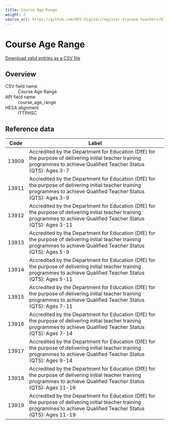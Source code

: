 ```yaml
---
title: Course Age Range
weight: 2
source_url: https://github.com/DFE-Digital/register-trainee-teachers/blob/main/app/lib/hesa/reference_data/v2025_0.rb
---
```


<h1 id="course-age-range">Course Age Range</h1>

<p><a href="/reference-data/v2025.0/course_age_range/download">Download valid entries as a CSV file</a></p>

<h2 id="overview">Overview</h2>

<dl class="govuk-summary-list">
  <div class="govuk-summary-list__row">
    <dt class="govuk-summary-list__key">
      CSV field name
    </dt>
    <dd class="govuk-summary-list__value">
      Course Age Range
    </dd>
  </div>
  <div class="govuk-summary-list__row">
    <dt class="govuk-summary-list__key">
      API field name
    </dt>
    <dd class="govuk-summary-list__value">
      course_age_range
    </dd>
  </div>
  <div class="govuk-summary-list__row">
    <dt class="govuk-summary-list__key">
      HESA alignment
    </dt>
    <dd class="govuk-summary-list__value">
      ITTPHSC
    </dd>
  </div>
</dl>

<h2 id="reference-data">Reference data</h2>

<table class="govuk-table">
  <thead class="govuk-table__head">
    <tr class="govuk-table__row">
      <th scope="col" class="govuk-table__header">Code</th>
      <th scope="col" class="govuk-table__header">Label</th>
    </tr>
  </thead>
  <tbody class="govuk-table__body">
      <tr class="govuk-table__row">
        <td class="govuk-table__cell">13909</td>
        <td class="govuk-table__cell">Accredited by the Department for Education (DfE) for the purpose of delivering initial teacher training programmes to achieve Qualified Teacher Status (QTS): Ages 3-7</td>
      </tr>
      <tr class="govuk-table__row">
        <td class="govuk-table__cell">13911</td>
        <td class="govuk-table__cell">Accredited by the Department for Education (DfE) for the purpose of delivering initial teacher training programmes to achieve Qualified Teacher Status (QTS): Ages 3-9</td>
      </tr>
      <tr class="govuk-table__row">
        <td class="govuk-table__cell">13912</td>
        <td class="govuk-table__cell">Accredited by the Department for Education (DfE) for the purpose of delivering initial teacher training programmes to achieve Qualified Teacher Status (QTS): Ages 3-11</td>
      </tr>
      <tr class="govuk-table__row">
        <td class="govuk-table__cell">13913</td>
        <td class="govuk-table__cell">Accredited by the Department for Education (DfE) for the purpose of delivering initial teacher training programmes to achieve Qualified Teacher Status (QTS): Ages 5-9</td>
      </tr>
      <tr class="govuk-table__row">
        <td class="govuk-table__cell">13914</td>
        <td class="govuk-table__cell">Accredited by the Department for Education (DfE) for the purpose of delivering initial teacher training programmes to achieve Qualified Teacher Status (QTS): Ages 5-11</td>
      </tr>
      <tr class="govuk-table__row">
        <td class="govuk-table__cell">13915</td>
        <td class="govuk-table__cell">Accredited by the Department for Education (DfE) for the purpose of delivering initial teacher training programmes to achieve Qualified Teacher Status (QTS): Ages 7-11</td>
      </tr>
      <tr class="govuk-table__row">
        <td class="govuk-table__cell">13916</td>
        <td class="govuk-table__cell">Accredited by the Department for Education (DfE) for the purpose of delivering initial teacher training programmes to achieve Qualified Teacher Status (QTS): Ages 7-14</td>
      </tr>
      <tr class="govuk-table__row">
        <td class="govuk-table__cell">13917</td>
        <td class="govuk-table__cell">Accredited by the Department for Education (DfE) for the purpose of delivering initial teacher training programmes to achieve Qualified Teacher Status (QTS): Ages 9-14</td>
      </tr>
      <tr class="govuk-table__row">
        <td class="govuk-table__cell">13918</td>
        <td class="govuk-table__cell">Accredited by the Department for Education (DfE) for the purpose of delivering initial teacher training programmes to achieve Qualified Teacher Status (QTS): Ages 11-16</td>
      </tr>
      <tr class="govuk-table__row">
        <td class="govuk-table__cell">13919</td>
        <td class="govuk-table__cell">Accredited by the Department for Education (DfE) for the purpose of delivering initial teacher training programmes to achieve Qualified Teacher Status (QTS): Ages 11-19</td>
      </tr>
  </tbody>
</table>
